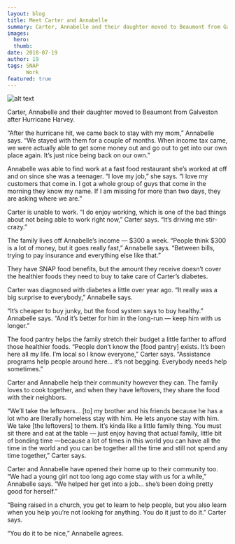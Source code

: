 ```yaml
---
layout: blog
title: Meet Carter and Annabelle
summary: Carter, Annabelle and their daughter moved to Beaumont from Galveston after Hurricane Harvey.
images:
  hero:
  thumb:
date: 2018-07-19
author: 19
tags: SNAP
      Work
featured: true
---
```

![alt text](https://s3-us-west-2.amazonaws.com/assets.feedingtexas.org/images/inline/Meet-CarterandAnabelle.jpg)

Carter, Annabelle and their daughter moved to Beaumont from Galveston after Hurricane Harvey. 

“After the hurricane hit, we came back to stay with my mom,” Annabelle says. “We stayed with them for a couple of months. When income tax came, we were actually able to get some money out and go out to get into our own place again. It’s just nice being back on our own.”
 
Annabelle was able to find work at a fast food restaurant she’s worked at off and on since she was a teenager. “I love my job,” she says. “I love my customers that come in. I got a whole group of guys that come in the morning  they know my name. If I am missing for more than two days, they are asking where we are.”
 
Carter is unable to work. “I do enjoy working, which is one of the bad things about not being able to work right now,” Carter says. “It’s driving me stir-crazy.”
 
The family lives off Annabelle’s income — $300 a week. “People think $300 is a lot of money, but it goes really fast,” Annabelle says. “Between bills, trying to pay insurance and everything else like that.”
 
They have SNAP food benefits, but the amount they receive doesn’t cover the healthier foods they need to buy to take care of Carter’s diabetes.
 
Carter was diagnosed with diabetes a little over year ago. “It really was a big surprise to everybody,” Annabelle says. 
 
“It’s cheaper to buy junky, but the food system says to buy healthy.” Annabelle says. “And it’s better for him in the long-run — keep him with us longer.”
 
The food pantry helps the family stretch their budget a little farther to afford those healthier foods. “People don’t know the [food pantry] exists. It’s been here all my life. I’m local so I know everyone,” Carter says. “Assistance programs help people around here… it’s not begging. Everybody needs help sometimes.”
 
Carter and Annabelle help their community however they can. The family loves to cook together, and when they have leftovers, they share the food with their neighbors.
 
“We’ll take the leftovers… [to] my brother and his friends because he has a lot who are literally homeless stay with him. He lets anyone stay with him. We take [the leftovers] to them. It’s kinda like a little family thing. You must sit there and eat at the table — just enjoy having that actual family, little bit of bonding time —because a lot of times in this world you can have all the time in the world and you can be together all the time and still not spend any time together,” Carter says.
 
Carter and Annabelle have opened their home up to their community too. “We had a young girl not too long ago come stay with us for a while,” Annabelle says. “We helped her get into a job… she’s been doing pretty good for herself.”
 
“Being raised in a church, you get to learn to help people, but you also learn when you help you’re not looking for anything. You do it just to do it.” Carter says.
 
“You do it to be nice,” Annabelle agrees.
